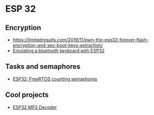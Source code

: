 # ESP 32

## Encryption

- <https://limitedresults.com/2019/11/pwn-the-esp32-forever-flash-encryption-and-sec-boot-keys-extraction/>
- [Emulating a bluetooth keyboard with ESP32](https://hackaday.com/2020/02/13/emulating-a-bluetooth-keyboard-with-the-esp32/)

## Tasks and semaphores

- [ESP32: FreeRTOS counting semaphores](https://techtutorialsx.com/2017/05/11/esp32-freertos-counting-semaphores/)

## Cool projects

- [ESP32 MP3 Decoder](https://github.com/MrBuddyCasino/ESP32_MP3_Decoder)
